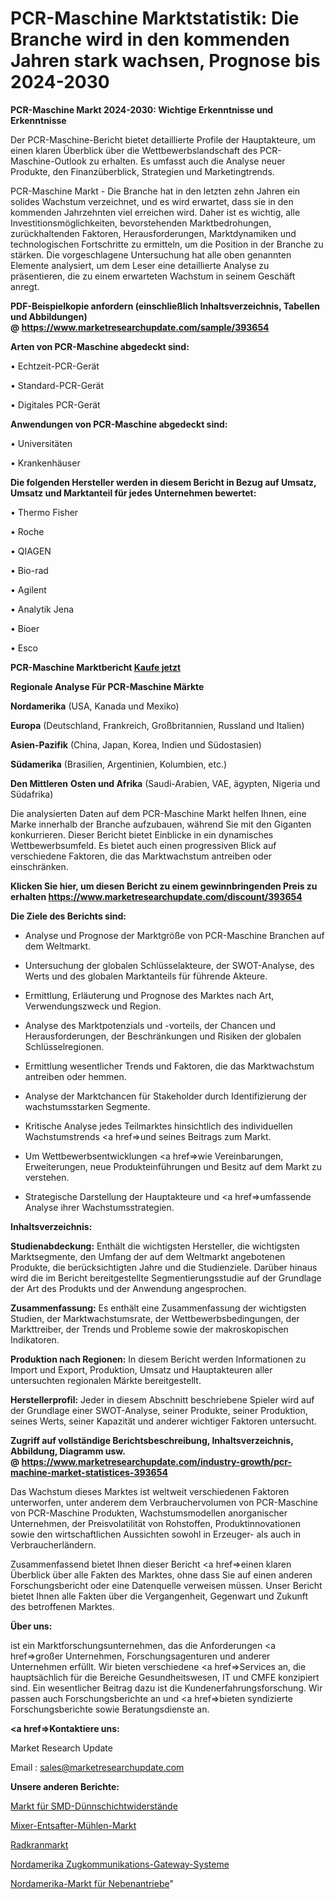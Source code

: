 # PCR-Maschine Marktstatistik: Die Branche wird in den kommenden Jahren stark wachsen, Prognose bis 2024-2030

<strong>PCR-Maschine Markt 2024-2030: Wichtige Erkenntnisse und Erkenntnisse</strong>

Der PCR-Maschine-Bericht bietet detaillierte Profile der Hauptakteure, um einen klaren Überblick über die Wettbewerbslandschaft des PCR-Maschine-Outlook zu erhalten. Es umfasst auch die Analyse neuer Produkte, den Finanzüberblick, Strategien und Marketingtrends.

PCR-Maschine Markt - Die Branche hat in den letzten zehn Jahren ein solides Wachstum verzeichnet, und es wird erwartet, dass sie in den kommenden Jahrzehnten viel erreichen wird. Daher ist es wichtig, alle Investitionsmöglichkeiten, bevorstehenden Marktbedrohungen, zurückhaltenden Faktoren, Herausforderungen, Marktdynamiken und technologischen Fortschritte zu ermitteln, um die Position in der Branche zu stärken. Die vorgeschlagene Untersuchung hat alle oben genannten Elemente analysiert, um dem Leser eine detaillierte Analyse zu präsentieren, die zu einem erwarteten Wachstum in seinem Geschäft anregt.

<strong><b>PDF-Beispielkopie anfordern (einschließlich Inhaltsverzeichnis, Tabellen und Abbildungen) @ </b></strong><strong><a href=https://www.marketresearchupdate.com/sample/393654><strong>https://www.marketresearchupdate.com/sample/393654</u></a></strong></strong>

<strong>Arten von PCR-Maschine abgedeckt sind:</strong>

• Echtzeit-PCR-Gerät

• Standard-PCR-Gerät

• Digitales PCR-Gerät

<strong>Anwendungen von PCR-Maschine abgedeckt sind:</strong>

• Universitäten

• Krankenhäuser

<strong>Die folgenden Hersteller werden in diesem Bericht in Bezug auf Umsatz, Umsatz und Marktanteil für jedes Unternehmen bewertet:</strong>

• Thermo Fisher

• Roche

• QIAGEN

• Bio-rad

• Agilent

• Analytik Jena

• Bioer

• Esco

<strong>PCR-Maschine Marktbericht <a href=https://www.marketresearchupdate.com/buynow/393654>Kaufe jetzt</a></strong>

<strong>Regionale Analyse Für PCR-Maschine Märkte</strong>

<strong>Nordamerika</strong> (USA, Kanada und Mexiko)

<strong>Europa</strong> (Deutschland, Frankreich, Großbritannien, Russland und Italien)

<strong>Asien-Pazifik</strong> (China, Japan, Korea, Indien und Südostasien)

<strong>Südamerika</strong> (Brasilien, Argentinien, Kolumbien, etc.)

<strong>Den Mittleren</strong> <strong>Osten und Afrika</strong> (Saudi-Arabien, VAE, ägypten, Nigeria und Südafrika)

Die analysierten Daten auf dem PCR-Maschine Markt helfen Ihnen, eine Marke innerhalb der Branche aufzubauen, während Sie mit den Giganten konkurrieren. Dieser Bericht bietet Einblicke in ein dynamisches Wettbewerbsumfeld. Es bietet auch einen progressiven Blick auf verschiedene Faktoren, die das Marktwachstum antreiben oder einschränken.

<strong>Klicken Sie hier, um diesen Bericht zu einem gewinnbringenden Preis zu erhalten
</strong><strong><a href=https://www.marketresearchupdate.com/discount/393654>https://www.marketresearchupdate.com/discount/393654</b></u></strong></a>

<strong>Die Ziele des Berichts sind:</strong>

- Analyse und Prognose der Marktgröße von PCR-Maschine Branchen auf dem Weltmarkt.

- Untersuchung der globalen Schlüsselakteure, der SWOT-Analyse, des Werts und des globalen Marktanteils für führende Akteure.

- Ermittlung, Erläuterung und Prognose des Marktes nach Art, Verwendungszweck und Region.

- Analyse des Marktpotenzials und -vorteils, der Chancen und Herausforderungen, der Beschränkungen und Risiken der globalen Schlüsselregionen.

- Ermittlung wesentlicher Trends und Faktoren, die das Marktwachstum antreiben oder hemmen.

- Analyse der Marktchancen für Stakeholder durch Identifizierung der wachstumsstarken Segmente.

- Kritische Analyse jedes Teilmarktes hinsichtlich des individuellen Wachstumstrends <a href=>und</a> seines Beitrags zum Markt.

- Um Wettbewerbsentwicklungen <a href=>wie</a> Vereinbarungen, Erweiterungen, neue Produkteinführungen und Besitz auf dem Markt zu verstehen.

- Strategische Darstellung der Hauptakteure und <a href=>umfas</a>sende Analyse ihrer Wachstumsstrategien.

<strong>Inhaltsverzeichnis:</strong>

<strong>Studienabdeckung:</strong> Enthält die wichtigsten Hersteller, die wichtigsten Marktsegmente, den Umfang der auf dem Weltmarkt angebotenen Produkte, die berücksichtigten Jahre und die Studienziele. Darüber hinaus wird die im Bericht bereitgestellte Segmentierungsstudie auf der Grundlage der Art des Produkts und der Anwendung angesprochen.

<strong>Zusammenfassung:</strong> Es enthält eine Zusammenfassung der wichtigsten Studien, der Marktwachstumsrate, der Wettbewerbsbedingungen, der Markttreiber, der Trends und Probleme sowie der makroskopischen Indikatoren.

<strong>Produktion nach Regionen:</strong> In diesem Bericht werden Informationen zu Import und Export, Produktion, Umsatz und Hauptakteuren aller untersuchten regionalen Märkte bereitgestellt.

<strong>Herstellerprofil:</strong> Jeder in diesem Abschnitt beschriebene Spieler wird auf der Grundlage einer SWOT-Analyse, seiner Produkte, seiner Produktion, seines Werts, seiner Kapazität und anderer wichtiger Faktoren untersucht.

<strong><b>Zugriff auf vollständige Berichtsbeschreibung, Inhaltsverzeichnis, Abbildung, Diagramm usw. @ </b></strong><strong><a href=https://www.marketresearchupdate.com/industry-growth/pcr-machine-market-statistices-393654>https://www.marketresearchupdate.com/industry-growth/pcr-machine-market-statistices-393654</a></strong>

Das Wachstum dieses Marktes ist weltweit verschiedenen Faktoren unterworfen, unter anderem dem Verbrauchervolumen von PCR-Maschine von PCR-Maschine Produkten, Wachstumsmodellen anorganischer Unternehmen, der Preisvolatilität von Rohstoffen, Produktinnovationen sowie den wirtschaftlichen Aussichten sowohl in Erzeuger- als auch in Verbraucherländern.

Zusammenfassend bietet Ihnen dieser Bericht <a href=>einen</a> klaren Überblick über alle Fakten des Marktes, ohne dass Sie auf einen anderen Forschungsbericht oder eine Datenquelle verweisen müssen. Unser Bericht bietet Ihnen alle Fakten über die Vergangenheit, Gegenwart und Zukunft des betroffenen Marktes.

<strong>Über uns:</strong>

 ist ein Marktforschungsunternehmen, das die Anforderungen <a href=>großer</a> Unternehmen, Forschungsagenturen und anderer Unternehmen erfüllt. Wir bieten verschiedene <a href=>Services</a> an, die hauptsächlich für die Bereiche Gesundheitswesen, IT und CMFE konzipiert sind. Ein wesentlicher Beitrag dazu ist die Kundenerfahrungsforschung. Wir passen auch Forschungsberichte an und <a href=>bieten</a> syndizierte Forschungsberichte sowie Beratungsdienste an.

<strong><a href=>Kontaktiere uns:</a></strong>

Market Research Update

Email : sales@marketresearchupdate.com

<strong>Unsere anderen Berichte:</strong>

<a href=https://www.linkedin.com/pulse/smd-thin-film-resistors-market-has-huge-demand>Markt für SMD-Dünnschichtwiderstände</a>

<a href=https://www.linkedin.com/pulse/mixer-juicer-grinder-market-outlooks-2023-size-shares>Mixer-Entsafter-Mühlen-Markt</a>

<a href=https://www.linkedin.com/pulse/wheel-crane-market-size-share-outlook>Radkranmarkt</a>

<a href=https://www.linkedin.com/pulse/north-america-train-communication-gateways-systems>Nordamerika Zugkommunikations-Gateway-Systeme</a>

<a href=https://www.linkedin.com/pulse/north-america-power-take-off-market-2023-challenges>Nordamerika-Markt für Nebenantriebe</a>"
